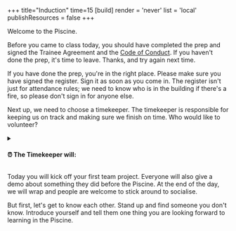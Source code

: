 +++
title="Induction"
time=15
[build]
  render = 'never'
  list = 'local'
  publishResources = false
+++

Welcome to the Piscine.

Before you came to class today, you should have completed the prep and signed the Trainee Agreement and the [Code of Conduct](https://codeyourfuture.io/about/code-of-conduct/). If you haven't done the prep, it's time to leave. Thanks, and try again next time.

If you have done the prep, you're in the right place. Please make sure you have signed the register. Sign it as soon as you come in. The register isn't just for attendance rules; we need to know who is in the building if there's a fire, so please don't sign in for anyone else.

Next up, we need to choose a timekeeper. The timekeeper is responsible for keeping us on track and making sure we finish on time. Who would like to volunteer?

<details>
<summary>

#### ⏰ The Timekeeper will:

</summary>

- [ ] Announce the start of an activity and how long it will take (check everyone is listening)
- [ ] Manage any whole class timers that are used in an activity
- [ ] Give people a 10-minute wrap-up warning before the end of an activity
- [ ] Announce the end of an activity and what happens next
</details>

Today you will kick off your first team project. Everyone will also give a demo about something they did before the Piscine. At the end of the day, we will wrap and people are welcome to stick around to socialise.

But first, let's get to know each other. Stand up and find someone you don't know. Introduce yourself and tell them one thing you are looking forward to learning in the Piscine.
